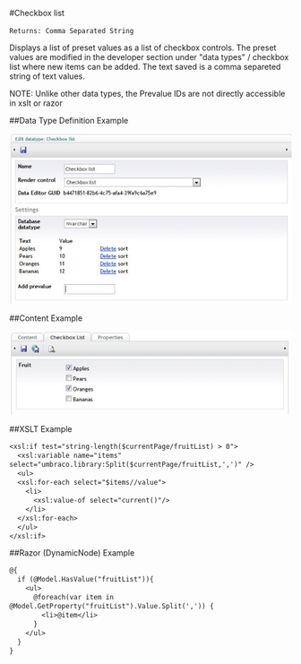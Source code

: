 #Checkbox list

`Returns: Comma Separated String`

Displays a list of preset values as a list of checkbox controls. The preset values are modified in the developer section under "data types" / checkbox list where new items can be added. The text saved is a comma separeted string of text values. 

NOTE: Unlike other data types, the Prevalue IDs are not directly accessible in xslt or razor

##Data Type Definition Example

![Approved Color Data Type Definition](images/CheckBox-List-DataType.jpg?raw=true)

##Content Example

![Approved Color Data Type Definition](images/CheckBox-List-Content.jpg?raw=true)

##XSLT Example

	<xsl:if test="string-length($currentPage/fruitList) > 0">  
	  <xsl:variable name="items" select="umbraco.library:Split($currentPage/fruitList,',')" />  
	  <ul>  
	  <xsl:for-each select="$items//value">
	    <li>
	      <xsl:value-of select="current()"/>
	    </li>
	  </xsl:for-each>
	  </ul>    
	</xsl:if>

##Razor (DynamicNode) Example

	@{                                                   
	  if (@Model.HasValue("fruitList")){                                                        
	    <ul>                                                        
	      @foreach(var item in @Model.GetProperty("fruitList").Value.Split(',')) { 
	        <li>@item</li>
	      }
	    </ul>                                                                                        
	  }
	}